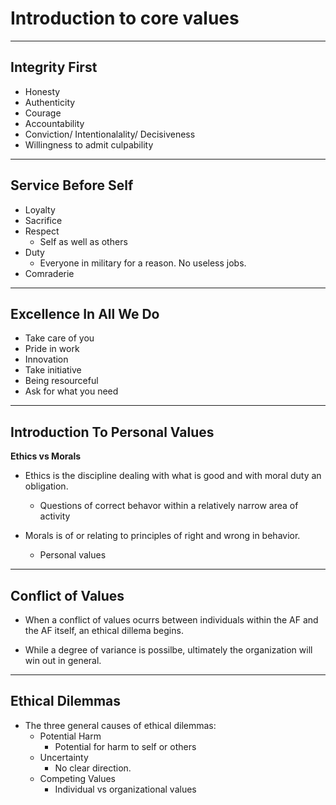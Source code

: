 # Introduction to core values 
---

## Integrity First

- Honesty
- Authenticity
- Courage
- Accountability
- Conviction/ Intentionalality/ Decisiveness
- Willingness to admit culpability
---

## Service Before Self

- Loyalty
- Sacrifice
- Respect
    - Self as well as others
- Duty
    - Everyone in military for a reason. No useless jobs.
- Comraderie
---

## Excellence In All We Do

- Take care of you
- Pride in work
- Innovation
- Take initiative
- Being resourceful
- Ask for what you need
---
## Introduction To Personal Values 


**Ethics vs Morals**
- Ethics is the discipline dealing with what is good and with moral duty an obligation.
    - Questions of correct behavor within a relatively narrow area of activity

- Morals is of or relating to principles of right and wrong in behavior.
    - Personal values

---

## Conflict of Values


- When a conflict of values ocurrs between individuals within the AF and the AF itself, an ethical dillema begins.

- While a degree of variance is possilbe, ultimately the organization will win out in general. 

---

## Ethical Dilemmas

- The three general causes of ethical dilemmas:
    - Potential Harm
        - Potential for harm to self or others
    - Uncertainty
        - No clear direction.
    - Competing Values
        - Individual vs organizational values

